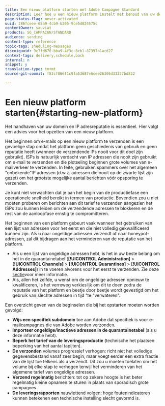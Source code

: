 ```yaml
---
title: Een nieuw platform starten met Adobe Campagne Standard
description: Leer hoe u een nieuw platform instelt met behoud van uw domein- en IP-adresreputatie met Adobe Campagne Standard.
page-status-flag: never-activated
uuid: 286fceee-65a9-4cb9-b205-9ce5d024675c
contentOwner: sauviat
products: SG_CAMPAIGN/STANDARD
audience: sending
content-type: reference
topic-tags: sheduling-messages
discoiquuid: 9c7fd670-bba9-4f3c-8cb1-87397a1acd27
context-tags: delivery,schedule,back
internal: n
snippet: y
translation-type: tm+mt
source-git-commit: f83cf866f1c9fa53687e6cee26306d33327bd822

---
```



# Een nieuw platform starten{#starting-new-platform}

Het handhaven van uw domein en IP adresreputatie is essentieel. Hier volgt een advies voor het opzetten van een nieuw platform.

Het beginnen om e-mails op een nieuw platform te verzenden is een gevoelige stap omdat het platform geen geschiedenis van gebruik en geen reputatie heeft (wanneer de verzendende IPs nooit voor dit doel zijn gebruikt). ISPs is natuurlijk verdacht van IP adressen die nooit zijn gebruikt om e-mail te verzenden en die plotseling beginnen grote volumes van e-mailverkeer te verzenden. In feite, gebruiken spammers over het algemeen &quot;onbekende&quot;IP adressen (d.w.z. adressen die nooit op de zwarte lijst zijn gezet) om het grootste mogelijke aantal berichten vóór opsporing te verzenden.

Je kunt niet verwachten dat je aan het begin van de productiefase een operationele snelheid bereikt in termen van productie. Bovendien zou u niet moeten proberen om berichten aan dit tarief te verzenden aangezien het ISPs zou kunnen leiden om de verzendende adressen te blokkeren en de rest van de aanloopfase ernstig te compromitteren.

Het beginnen van een platform gebeurt vaak wanneer het gebruiken van een lijst van adressen voor het eerst en die niet volledig gekwalificeerd kunnen zijn. Als u naar ongeldige adressen verzendt of naar honeypot-adressen, zal dit bijdragen aan het verminderen van de reputatie van het platform.
* Als u een lijst van ongeldige adressen hebt, is het in uw beste belang om het in de quarantainetabel (**[!UICONTROL Administration]** > **[!UICONTROL Channels]** > **[!UICONTROL Quarantines]** > **[!UICONTROL Addresses]**) in te voeren alvorens voor het eerst te verzenden. Zie deze [sectie](../../sending/using/understanding-quarantine-management.md#identifying-quarantined-addresses-for-the-entire-platform)voor meer informatie.
* Als, allen het zelfde, u wenst om de ongeldige adressen opnieuw te kwalificeren, is het verreweg verkieslijk om dit te doen zodra de reputatie van het platform en beetje door beetje wordt gevestigd om het gebruik van slechte adressen in tijd &quot;te &quot;verwateren&quot;.

Een overzicht geven van de beginselen die bij het opstarten moeten worden gevolgd:
* **Wijs een specifiek subdomein** toe aan Adobe dat specifiek is voor e-mailcampagnes die van Adobe worden verzonden.
* **Importeer ongeldige/inactieve adressen in de quarantainetabel** (als u deze informatie hebt).
* **Beperk het tarief van de leveringsproductie** (technische het plaatsen: beperking van het aantal tapijten).
* **De verzonden** volumes progressief verhogen: richt niet het volledige gegevensbestand vanaf zeer begin, maar voegt eerder een extra fractie van de lijst toe telkens als u verzendt. Dit zou u moeten toelaten om het volume bij elke stap te verhogen terwijl het verminderen van het algemene tarief van ongeldige adressen.
* **Verzend regelmatig** berichten: tot op zekere hoogte is het beter regelmatig kleine opnamen te sturen in plaats van sporadisch grote campagnes .
* **De leveringsrapporten** nauwlettend volgen: hoge foutenindicatoren kunnen betekenen een technische instelling slecht gevormd is.
